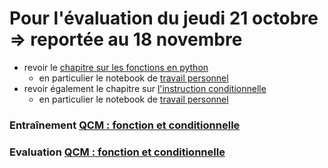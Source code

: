# Pour l'évaluation du jeudi 21 octobre => reportée au 18 novembre
* revoir le [chapitre sur les fonctions en python](https://github.com/thfruchart/1nsi/blob/main/04)
  * en particulier le notebook de [travail personnel](https://github.com/thfruchart/1nsi/blob/main/04/TRAVAIL_PERSONNEL_Fonctions.ipynb)
* revoir également le chapitre sur [l'instruction conditionnelle ](https://github.com/thfruchart/1nsi/blob/main/03)
  * en particulier le notebook de [travail personnel](https://github.com/thfruchart/1nsi/blob/main/03/TRAVAIL_PERSO_if_elif_else.ipynb)

### Entraînement [QCM : fonction et conditionnelle](https://genumsi.inria.fr/qcm.php?h=0d84cb44e06135a0e83fee80009c8adb)

### Evaluation [QCM : fonction et conditionnelle](https://genumsi.inria.fr/qcm.php?h=2ed4c5af4a83ab11c50b7830dacaa053)
